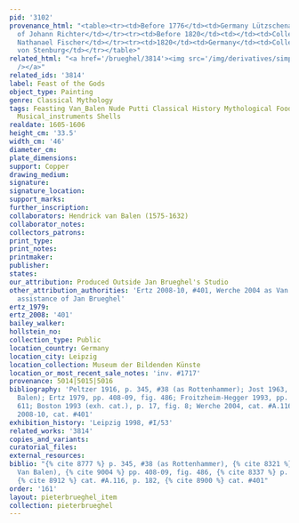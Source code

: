 ```yaml
---
pid: '3102'
provenance_html: "<table><tr><td>Before 1776</td><td>Germany Lützschena</td><td>Collection
  of Johann Richter</td></tr><tr><td>Before 1820</td><td></td><td>Collection of Christian
  Nathanael Fischer</td></tr><tr><td>1820</td><td>Germany</td><td>Collection of Speck
  von Stenburg</td></tr></table>"
related_html: "<a href='/brueghel/3814'><img src='/img/derivatives/simple/3814/thumbnail.jpg'
  /></a>"
related_ids: '3814'
label: Feast of the Gods
object_type: Painting
genre: Classical Mythology
tags: Feasting Van_Balen Nude Putti Classical History Mythological Food Fruit Household_items
  Musical_instruments Shells
realdate: 1605-1606
height_cm: '33.5'
width_cm: '46'
diameter_cm:
plate_dimensions:
support: Copper
drawing_medium:
signature:
signature_location:
support_marks:
further_inscription:
collaborators: Hendrick van Balen (1575-1632)
collaborator_notes:
collectors_patrons:
print_type:
print_notes:
printmaker:
publisher:
states:
our_attribution: Produced Outside Jan Brueghel's Studio
other_attribution_authorities: 'Ertz 2008-10, #401, Werche 2004 as Van Balen without
  assistance of Jan Brueghel'
ertz_1979:
ertz_2008: '401'
bailey_walker:
hollstein_no:
collection_type: Public
location_country: Germany
location_city: Leipzig
location_collection: Museum der Bildenden Künste
location_or_most_recent_sale_notes: 'inv. #1717'
provenance: 5014|5015|5016
bibliography: 'Peltzer 1916, p. 345, #38 (as Rottenhammer); Jost 1963, p. 96 (as Van
  Balen); Ertz 1979, pp. 408-09, fig. 486; Froitzheim-Hegger 1993, pp. 167-60, n.
  611; Boston 1993 (exh. cat.), p. 17, fig. 8; Werche 2004, cat. #A.116, p. 182; Ertz
  2008-10, cat. #401'
exhibition_history: 'Leipzig 1998, #I/53'
related_works: '3814'
copies_and_variants:
curatorial_files:
external_resources:
biblio: "{% cite 8777 %} p. 345, #38 (as Rottenhammer), {% cite 8321 %} p. 96 (as
  Van Balen), {% cite 9004 %} pp. 408-09, fig. 486, {% cite 8337 %} p. 17, fig. 8,
  {% cite 8912 %} cat. #A.116, p. 182, {% cite 8900 %} cat. #401"
order: '161'
layout: pieterbrueghel_item
collection: pieterbrueghel
---
```

